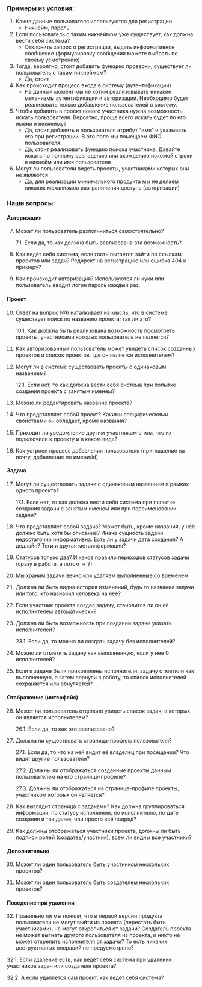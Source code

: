 ### Примеры из условия:

1. Какие данные пользователя используются для регистрации
   - Никнейм, пароль
2. Если пользователь с таким никнеймом уже существует, как должна вести себя система?
   - Отклонить запрос о регистрации, выдать информативное сообщение (формулировку сообщения можете выбрать по своему усмотрению)
3. Тогда, вероятно, стоит добавить функцию проверки, существует ли пользователь с таким никнеймом?
   - Да, стоит
4. Как происходит процесс входа в систему (аутентификации)
   - На данный момент мы не хотим реализовывать никакие механизмы аутентификации и авторизации. Необходимо будет реализовать только добавление пользователей в систему.
5. Чтобы добавить в проект нового участника нужна возможность искать пользователя. Вероятно, проще всего искать будет по его имени и никнейму?
   - Да, стоит добавить в пользователя атрибут “имя” и указывать его при регистрации. В это поле мы помещаем ФИО пользователя.
   - Да, стоит реализовать функцию поиска участника. Давайте искать по полному совпадению или вхождению искомой строки в никнейм или имя пользователя
6. Могут ли пользователи видеть проекты, участниками которых они не являются
   - Да, для реализации минимального продукта мы не делаем никаких механизмов разграничения доступа (авторизации)

### Наши вопросы:

#### Авторизация

7. Может ли пользователь разлогиниться самостоятельно?

    7.1. Если да, то как должна быть реализована эта возможность?

8. Как ведёт себя система, если гость пытается зайти по ссылкам проектов или задач? Редирект на регистрацию или ошибка 404 к примеру?

9. Как происходит авторизация? Используются ли куки или пользователь вводит логин пароль каждый раз.

#### Проект

10. Ответ на вопрос №6 наталкивает на мысль, что в системе существует поиск по названию проекта; так ли это?

    10.1. Как должна быть реализована возможность посмотреть проекты, участниками которых пользователь не является?

11. Как авторизованный пользователь может увидеть список созданных проектов и список проектов, где он является исполнителем?

12. Могут ли в системе существовать проекты с одинаковым названием?

    12.1. Если нет, то как должна вести себя система при попытке создания проекта с занятым именем?

13. Можно ли редактировать название проекта?

14. Что представляет собой проект? Какими специфическими свойствами он обладает, кроме названия?
15. Приходит ли уведомление другим участникам о том, что их подключили к проекту и в каком виде?
16. Как устроен процесс добавления пользователя (приглашение на почту, добавление по имени/id)

#### Задача
17. Могут ли существовать задачи с одинаковым названием в рамках одного проекта?

    17.1. Если нет, то как должна вести себя система при попытке создания задачи с занятым именем или при переименовании задачи?

18. Что представляет собой задача? Может быть, кроме названия, у неё должно быть хотя бы описание? Иначе сущность задачи недостаточно информативна. Есть ли у задачи дата создания? А дедлайн? Теги и другая метаинформация?
   
19. Статусов только два? И какое правило переходов статусов задачи (сразу в работе, а потом -> ?)
    
20. Мы храним задачи вечно или удаляем выполненные со временем
    
21. Должна ли быть видна история изменений, будь то название задачи или того, кто назначил человека на неё?

22. Если участник проекта создал задачу, становится ли он её исполнителем автоматически?

23. Должна ли быть возможность при создании задачи указать исполнителей?

    23.1. Если да, то можно ли создать задачу без исполнителей?
    
24. Можно ли отметить задачу как выполненную, если у нее 0 исполнителей?

25. Если к задаче были прикреплены исполнители, задачу отметили как выполненную, а затем вернули в работу, то список исполнителей сохраняется или обнуляется?

#### Отображение (интерфейс)

26. Может ли пользователь отдельно увидеть список задач, в которых он является исполнителем?

    26.1. Если да, то как это реализовано?
    
27. Должна ли существовать страница-профиль пользователя?

    27.1. Если да, то что на ней видит её владелец при посещении? Что видят другие пользователи?

    27.2. Должны ли отображаться созданные проекты данным пользователем на его странице-профиле?

    27.3. Должны ли отображаться на странице-профиле проекты, участником которых он является?

28. Как выглядит страница с задачами? Как должна группироваться информация, по статусу исполнения, по исполнителю, по дате создания и так далее, или просто всё подряд?

29. Как должны отображаться участники проекта, должны ли быть подписи ролей (создатеь/участник), всем ли видны все участники?

#### Дополнительно

30. Может ли один пользователь быть участником нескольких проектов?

31. Может ли один пользователь быть создателем нескольких проектов?


#### Поведение при удалении

32. Правильно ли мы поняли, что в первой версии продукта пользователи не могут выйти из проекта (перестать быть участниками), не могут открепиться от задачи? Создатель проекта не может выгнать другого пользователя из проекта, и никто не может открепить исполнителя от задачи? То есть никаких деструктивных операций не предусмотрено?

   32.1. Если удаление есть, как ведёт себя система при удалении участников задач или создателя проекта?

   32.2. А если удаляется сам проект, как ведёт себя система?

